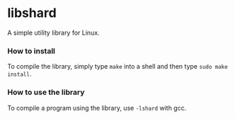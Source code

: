 # libshard
A simple utility library for Linux.

### How to install
To compile the library, simply type `make` into a shell and then type `sudo make install`. 

### How to use the library
To compile a program using the library, use `-lshard` with gcc.
